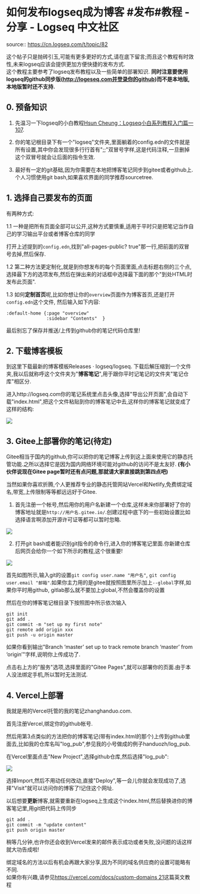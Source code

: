 # 如何发布logseq成为博客 #发布#教程 - 分享 - Logseq 中文社区

source:: https://cn.logseq.com/t/topic/82

这个帖子只是抛砖引玉,可能有更多更好的方式,请在底下留言;而且这个教程有时效性,未来logseq应该会提供更加方便快捷的发布方式.  
这个教程主要参考了logseq发布教程以及一些简单的部署知识. **同时注意要使用logseq的github同步版(http://logeseq.com并登录你的github)而不是本地版,本地版暂时还不支持.**

## 0\. 预备知识

1.  先温习一下logseq的小白教程[Hsun Cheung：Logseq小白系列教程入门篇一 107](https://zhuanlan.zhihu.com/p/343854552).
    
2.  你的笔记根目录下有一个"logseq"文件夹,里面躺着的config.edn的文件就是所有设置,其中你会发现很多行行首有";;"双冒号字样,这是代码注释,一旦删掉这个双冒号就会让后面的指令生效.
    
3.  最好有一定的git基础,因为你需要在本地把博客笔记同步到gitee或者github上.个人习惯使用git bash,如果喜欢界面的同学推荐sourcetree.
    

## 1\. 选择自己要发布的页面

有两种方式:

1.1 一种是把所有页面全部可以公开,这种方式要慎重,适用于平时只是把笔记当作自己的学习输出平台或者博客仓库的同学

打开上述提到的`config.edn`,找到"all-pages-public? true"那一行,把前面的双冒号去掉,然后保存.

1.2 第二种方法更定制化,就是到你想发布的每个页面里面,点击标题右侧的三个点,选择最下方的选项发布,然后在弹出来的对话框中选择最下面的那个"到处HTML时发布此页面".

1.3 如何**定制首页**呢,比如你想让你的`overview`页面作为博客首页,还是打开`config.edn`这个文件, 然后输入如下内容:

```
:default-home {:page "overview"
               :sidebar "Contents"  }
```

最后别忘了保存并推送/上传到github你的笔记代码仓库里!

## 2\. 下载博客模板

到这里下载最新的博客模板Releases · logseq/logseq. 下载后解压缩到一个文件夹,我以后就称呼这个文件夹为"**博客笔记**",用于跟你平时记笔记的文件夹"笔记仓库"相区分.

进入http://logseq.com你的笔记系统里点击头像,选择"导出公开页面",会自动下载"index.html",把这个文件粘贴到你的博客笔记中去,这样你的博客笔记就变成了这样的结构:

![](https://cn.logseq.com/uploads/default/original/1X/efbf091a4ead9cb32810686f9c9bb9c7969c8278.png)

## 3\. Gitee上部署你的笔记(待定)

Gitee相当于国内的github,你可以把你的笔记博客上传到这上面来使用它的静态托管功能.之所以选择它是因为国内网络环境可能对github的访问不是太友好. **(有小伙伴说现在Gitee page暂时还有点问题,那就请大家直接跳到第四点吧)**

当然如果你喜欢折腾,个人更推荐专业的静态托管网站Vercel和Netlify,免费绑定域名,带宽,上传限制等等都远远好于Gitee.

1.  首先注册一个帐号,然后用你的用户名新建一个仓库,这样未来你部署好了你的博客地址就是`http://用户名.gitee.io/`.创建过程中底下的一些初始设置比如选择语言啊添加开源许可证等都可以暂时忽略.

![](https://cn.logseq.com/uploads/default/original/1X/8adcb65042130d41942031fb0e934db97ffa2496.jpeg)

2.  打开git bash或者能识别git指令的命令行,进入你的博客笔记里面.你新建仓库后网页会给你一个如下所示的教程,这个很重要!

![](https://cn.logseq.com/uploads/default/original/1X/34a2256e3cea43be7069dbff9ce10cf7c6be9f27.jpeg)

首先如图所示,输入git的设置`git config user.name "用户名"`, `git config user.email "邮箱"`.如果你主力用的是gitee就按照图里所示加上`--global`字样,如果你平时用github, gitlab那么就不要加上global,不然会覆盖你的设置

然后在你的博客笔记根目录下按照图中所示依次输入

```
git init
git add .
git commit -m "set up my first note"
git remote add origin xxx
git push -u origin master
```

如果你看到输出"Branch ‘master’ set up to track remote branch ‘master’ from ‘origin’"字样,说明你上传成功了.

点击右上方的"服务"选项,选择里面的"Gitee Pages",就可以部署你的页面.由于本人没法绑定手机,所以暂时无法测试.

## 4\. Vercel上部署

我就是用的Vercel托管的我的笔记zhanghanduo.com.

首先注册Vercel,绑定你的github帐号.

然后用第3点类似的方法把你的博客笔记(带有index.html的那个)上传到github里面去,比如我的仓库名叫"log\_pub",参见我的小号做成的例子handuozh/log\_pub.

在Vercel里面点击"New Project",选择github仓库,然后选择"log\_pub":

[![](https://cn.logseq.com/uploads/default/optimized/1X/dfa5c4929ed40ce3ee82d196309f43dcc7ef106c_2_351x500.jpeg)](https://cn.logseq.com/uploads/default/original/1X/dfa5c4929ed40ce3ee82d196309f43dcc7ef106c.jpeg)

选择Import,然后不用动任何改动,直接"Deploy",等一会儿你就会发现成功了,选择"Visit"就可以访问你的博客了!记住这个网址.

以后想要**更新**博客,就需要重新在logseq上生成这个index.html,然后替换进你的博客笔记里,用git把代码上传同步

```
git add .
git commit -m "update content"
git push origin master
```

稍等几分钟,也许你还会收到Vercel发来的邮件表示成功或者失败,没问题的话这样就大功告成啦!

绑定域名的方法以后有机会再跟大家分享,因为不同的域名供应商的设置可能略有不同.  
如果你有兴趣,请参见[https://vercel.com/docs/custom-domains 21](https://vercel.com/docs/custom-domains)这篇英文教程
